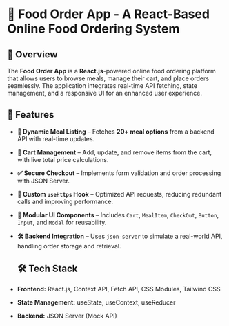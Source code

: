# 🍔 Food Order App - A React-Based Online Food Ordering System

## 📌 Overview
The **Food Order App** is a **React.js**-powered online food ordering platform that allows users to browse meals, manage their cart, and place orders seamlessly. The application integrates real-time API fetching, state management, and a responsive UI for an enhanced user experience.

## 🚀 Features
- **🔹 Dynamic Meal Listing** – Fetches **20+ meal options** from a backend API with real-time updates.
- **🛒 Cart Management** – Add, update, and remove items from the cart, with live total price calculations.
- **✅ Secure Checkout** – Implements form validation and order processing with JSON Server.
- **🔄 Custom `useHttps` Hook** – Optimized API requests, reducing redundant calls and improving performance.
- **🎨 Modular UI Components** – Includes `Cart`, `MealItem`, `CheckOut`, `Button`, `Input`, and `Modal` for reusability.
- **🛠 Backend Integration** – Uses `json-server` to simulate a real-world API, handling order storage and retrieval.

  ## 🛠 Tech Stack
- **Frontend:** React.js, Context API, Fetch API, CSS Modules, Tailwind CSS
- **State Management:** useState, useContext, useReducer
- **Backend:** JSON Server (Mock API)
